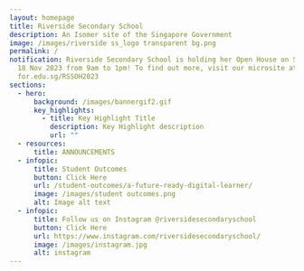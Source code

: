 ```yaml
---
layout: homepage
title: Riverside Secondary School
description: An Isomer site of the Singapore Government
image: /images/riverside ss_logo transparent bg.png
permalink: /
notification: Riverside Secondary School is holding her Open House on Saturday,
  18 Nov 2023 from 9am to 1pm! To find out more, visit our microsite at
  for.edu.sg/RSSOH2023
sections:
  - hero:
      background: /images/bannergif2.gif
      key_highlights:
        - title: Key Highlight Title
          description: Key Highlight description
          url: ""
  - resources:
      title: ANNOUNCEMENTS
  - infopic:
      title: Student Outcomes
      button: Click Here
      url: /student-outcomes/a-future-ready-digital-learner/
      image: /images/student outcomes.png
      alt: Image alt text
  - infopic:
      title: Follow us on Instagram @riversidesecondaryschool
      button: Click Here
      url: https://www.instagram.com/riversidesecondaryschool/
      image: /images/instagram.jpg
      alt: instagram
---
```

